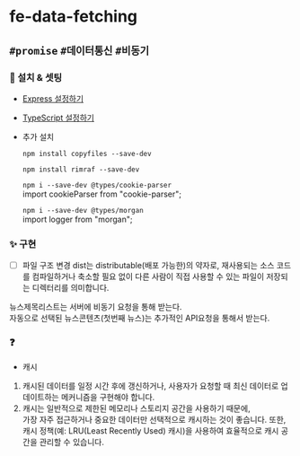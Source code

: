 # fe-data-fetching

## `#promise` `#데이터통신` `#비동기`

### 🔧 설치 & 셋팅

-   [Express 설정하기](https://expressjs.com/en/starter/installing.html)

-   [TypeScript 설정하기](https://velog.io/@nemo/typescript-install-setting)

-   추가 설치

    `npm install copyfiles --save-dev`

    `npm install rimraf --save-dev`

    `npm i --save-dev @types/cookie-parser`  
     import cookieParser from "cookie-parser";

    `npm i --save-dev @types/morgan`  
     import logger from "morgan";

### ✨ 구현

-   [ ] 파일 구조 변경
        dist는 distributable(배포 가능한)의 약자로,
        재사용되는 소스 코드를 컴파일하거나 축소할 필요 없이 다른 사람이 직접 사용할 수 있는 파일이 저장되는 디렉터리를 의미합니다.

뉴스제목리스트는 서버에 비동기 요청을 통해 받는다.  
자동으로 선택된 뉴스콘텐츠(첫번째 뉴스)는 추가적인 API요청을 통해서 받는다.

### ❓

-   캐시

1. 캐시된 데이터를 일정 시간 후에 갱신하거나, 사용자가 요청할 때 최신 데이터로 업데이트하는 메커니즘을 구현해야 합니다.
2. 캐시는 일반적으로 제한된 메모리나 스토리지 공간을 사용하기 때문에,  
   가장 자주 접근하거나 중요한 데이터만 선택적으로 캐시하는 것이 좋습니다. 또한, 캐시 정책(예: LRU(Least Recently Used) 캐시)을 사용하여 효율적으로 캐시 공간을 관리할 수 있습니다.
